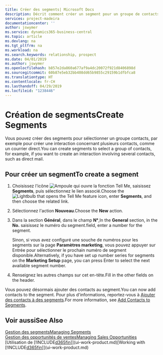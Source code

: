 ```yaml
---
title: Créer des segments| Microsoft Docs
description: Décrit comment créer un segment pour un groupe de contacts dans Business Central, par exemple, afin de cibler plusieurs contacts avec un courrier direct.
services: project-madeira
documentationcenter: ''
author: jswymer
ms.service: dynamics365-business-central
ms.topic: article
ms.devlang: na
ms.tgt_pltfrm: na
ms.workload: na
ms.search.keywords: relationship, prospect
ms.date: 04/01/2019
ms.author: jswymer
ms.openlocfilehash: b857e2da860a677af9a4dc20072f921d8406898d
ms.sourcegitcommit: 60b87e5eb32bb408dd65b9855c29159b1dfbfca8
ms.translationtype: HT
ms.contentlocale: fr-CH
ms.lasthandoff: 04/29/2019
ms.locfileid: "1238446"
---
```

# <a name="create-segments"></a><span data-ttu-id="70e2b-103">Création de segments</span><span class="sxs-lookup"><span data-stu-id="70e2b-103">Create Segments</span></span>
<span data-ttu-id="70e2b-104">Vous pouvez créer des segments pour sélectionner un groupe contacts, par exemple pour créer une interaction concernant plusieurs contacts, comme un courrier direct.</span><span class="sxs-lookup"><span data-stu-id="70e2b-104">You can create segments to select a group of contacts, for example, if you want to create an interaction involving several contacts, such as direct mail.</span></span>

## <a name="to-create-a-segment"></a><span data-ttu-id="70e2b-105">Pour créer un segment</span><span class="sxs-lookup"><span data-stu-id="70e2b-105">To create a segment</span></span>
1. <span data-ttu-id="70e2b-106">Choisissez l'icône ![Ampoule qui ouvre la fonction Tell Me](media/ui-search/search_small.png "Dites-moi ce que vous voulez faire"), saisissez **Segments**, puis sélectionnez le lien associé.</span><span class="sxs-lookup"><span data-stu-id="70e2b-106">Choose the ![Lightbulb that opens the Tell Me feature](media/ui-search/search_small.png "Tell me what you want to do") icon, enter **Segments**, and then choose the related link.</span></span>
2. <span data-ttu-id="70e2b-107">Sélectionnez l'action **Nouveau**.</span><span class="sxs-lookup"><span data-stu-id="70e2b-107">Choose the **New** action.</span></span>
3. <span data-ttu-id="70e2b-108">Dans la section **Général**, dans le champ **N°**,</span><span class="sxs-lookup"><span data-stu-id="70e2b-108">In the **General** section, in the **No.**</span></span> <span data-ttu-id="70e2b-109">saisissez le numéro du segment.</span><span class="sxs-lookup"><span data-stu-id="70e2b-109">field, enter a number for the segment.</span></span>

    <span data-ttu-id="70e2b-110">Sinon, si vous avez configuré une souche de numéros pour les segments sur la page **Paramètres marketing**, vous pouvez appuyer sur Entrée pour sélectionner le prochain numéro de segment disponible.</span><span class="sxs-lookup"><span data-stu-id="70e2b-110">Alternatively, if you have set up number series for segments on the **Marketing Setup** page, you can press Enter to select the next available segment number.</span></span>
4. <span data-ttu-id="70e2b-111">Renseignez les autres champs sur cet en-tête.</span><span class="sxs-lookup"><span data-stu-id="70e2b-111">Fill in the other fields on the header.</span></span>

<span data-ttu-id="70e2b-112">Vous pouvez désormais ajouter des contacts au segment.</span><span class="sxs-lookup"><span data-stu-id="70e2b-112">You can now add contacts to the segment.</span></span> <span data-ttu-id="70e2b-113">Pour plus d'informations, reportez-vous à [Ajouter des contacts à des segments](marketing-add-contact-segment.md).</span><span class="sxs-lookup"><span data-stu-id="70e2b-113">For more information, see [Add Contacts to Segments](marketing-add-contact-segment.md).</span></span>

## <a name="see-also"></a><span data-ttu-id="70e2b-114">Voir aussi</span><span class="sxs-lookup"><span data-stu-id="70e2b-114">See Also</span></span>
[<span data-ttu-id="70e2b-115">Gestion des segments</span><span class="sxs-lookup"><span data-stu-id="70e2b-115">Managing Segments</span></span>](marketing-segments.md)  
[<span data-ttu-id="70e2b-116">Gestion des opportunités de ventes</span><span class="sxs-lookup"><span data-stu-id="70e2b-116">Managing Sales Opportunities</span></span>](marketing-manage-sales-opportunities.md)  
<span data-ttu-id="70e2b-117">[Utilisation de [!INCLUDE[d365fin](includes/d365fin_md.md)]](ui-work-product.md)</span><span class="sxs-lookup"><span data-stu-id="70e2b-117">[Working with [!INCLUDE[d365fin](includes/d365fin_md.md)]](ui-work-product.md)</span></span>  
